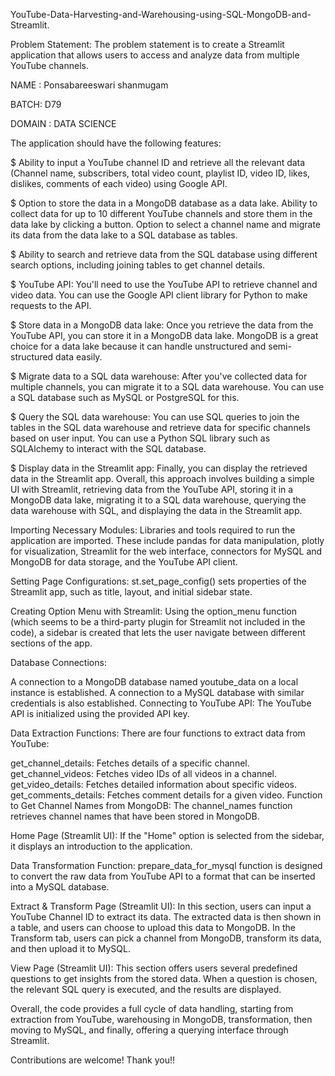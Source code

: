 YouTube-Data-Harvesting-and-Warehousing-using-SQL-MongoDB-and-Streamlit.

Problem Statement: The problem statement is to create a Streamlit application that allows users to access and analyze data from multiple YouTube channels.

NAME : Ponsabareeswari shanmugam

BATCH: D79

DOMAIN : DATA SCIENCE

The application should have the following features:

$ Ability to input a YouTube channel ID and retrieve all the relevant data (Channel name, subscribers, total video count, playlist ID, video ID, likes, dislikes, comments of each video) using Google API.

$ Option to store the data in a MongoDB database as a data lake. Ability to collect data for up to 10 different YouTube channels and store them in the data lake by clicking a button. Option to select a channel name and migrate its data from the data lake to a SQL database as tables.

$ Ability to search and retrieve data from the SQL database using different search options, including joining tables to get channel details.

$ YouTube API: You'll need to use the YouTube API to retrieve channel and video data. You can use the Google API client library for Python to make requests to the API.

$ Store data in a MongoDB data lake: Once you retrieve the data from the YouTube API, you can store it in a MongoDB data lake. MongoDB is a great choice for a data lake because it can handle unstructured and semi-structured data easily.

$ Migrate data to a SQL data warehouse: After you've collected data for multiple channels, you can migrate it to a SQL data warehouse. You can use a SQL database such as MySQL or PostgreSQL for this.

$ Query the SQL data warehouse: You can use SQL queries to join the tables in the SQL data warehouse and retrieve data for specific channels based on user input. You can use a Python SQL library such as SQLAlchemy to interact with the SQL database.

$ Display data in the Streamlit app: Finally, you can display the retrieved data in the Streamlit app. Overall, this approach involves building a simple UI with Streamlit, retrieving data from the YouTube API, storing it in a MongoDB data lake, migrating it to a SQL data warehouse, querying the data warehouse with SQL, and displaying the data in the Streamlit app.

Importing Necessary Modules:
Libraries and tools required to run the application are imported. These include pandas for data manipulation, plotly for visualization, Streamlit for the web interface, connectors for MySQL and MongoDB for data storage, and the YouTube API client.

Setting Page Configurations:
st.set_page_config() sets properties of the Streamlit app, such as title, layout, and initial sidebar state.

Creating Option Menu with Streamlit:
Using the option_menu function (which seems to be a third-party plugin for Streamlit not included in the code), a sidebar is created that lets the user navigate between different sections of the app.

Database Connections:

A connection to a MongoDB database named youtube_data on a local instance is established.
A connection to a MySQL database with similar credentials is also established.
Connecting to YouTube API:
The YouTube API is initialized using the provided API key.

Data Extraction Functions:
There are four functions to extract data from YouTube:

get_channel_details: Fetches details of a specific channel.
get_channel_videos: Fetches video IDs of all videos in a channel.
get_video_details: Fetches detailed information about specific videos.
get_comments_details: Fetches comment details for a given video.
Function to Get Channel Names from MongoDB:
The channel_names function retrieves channel names that have been stored in MongoDB.

Home Page (Streamlit UI):
If the "Home" option is selected from the sidebar, it displays an introduction to the application.

Data Transformation Function:
prepare_data_for_mysql function is designed to convert the raw data from YouTube API to a format that can be inserted into a MySQL database.

Extract & Transform Page (Streamlit UI):
In this section, users can input a YouTube Channel ID to extract its data. The extracted data is then shown in a table, and users can choose to upload this data to MongoDB. In the Transform tab, users can pick a channel from MongoDB, transform its data, and then upload it to MySQL.

View Page (Streamlit UI):
This section offers users several predefined questions to get insights from the stored data. When a question is chosen, the relevant SQL query is executed, and the results are displayed.

Overall, the code provides a full cycle of data handling, starting from extraction from YouTube, warehousing in MongoDB, transformation, then moving to MySQL, and finally, offering a querying interface through Streamlit.

Contributions are welcome! 
Thank you!!





